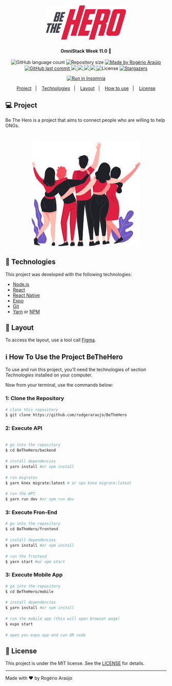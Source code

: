 <h1 align="center">
    <img alt="BeTheHero" title="#BeTheHero" src=".assets/logo.svg" width="250px" />
</h1>

<h4 align="center"> 
	OmniStack Week 11.0 🚀 
</h4>
<p align="center">
  <img alt="GitHub language count" src="https://img.shields.io/github/languages/count/rodgeraraujo/BeTheHero?color=%2304D361">

  <img alt="Repository size" src="https://img.shields.io/github/repo-size/rodgeraraujo/BeTheHero">
	
  <a href="https://www.linkedin.com/in/danielobara/">
    <img alt="Made by Rogério Araújo" src="https://img.shields.io/badge/made%20by-rodgeraraujo-%2304D361">
  </a>

  <a href="https://github.com/rodgeraraujo/BeTheHero/commits/master">
    <img alt="GitHub last commit" src="https://img.shields.io/github/last-commit/rodgeraraujo/BeTheHero">
  </a>

  <a aria-label="Node Version" href="https://github.com/nodejs/node/blob/master/doc/changelogs/CHANGELOG_V13.md#2020-02-06-version-1380-current-bethgriggs">
    <img src="https://img.shields.io/badge/node.js-v13.8.0-informational?logo=Node.JS"></img>
  </a>
  <a aria-label="React Version" href="https://github.com/facebook/react/blob/master/CHANGELOG.md#16131-march-19-2020">
    <img src="https://img.shields.io/badge/react-16.13.1-informational?logo=react"></img>
  </a>
  <a aria-label="Expo Version" href="https://www.npmjs.com/package/expo-cli/v/3.11.5">
    <img src="https://img.shields.io/badge/expo--CLI-3.11.5-informational?logo=expo"></img>
  </a>

<a aria-label="Completed" href="https://rocketseat.com.br/week/aulas/11.0">
    <img src="https://img.shields.io/badge/OmniStack-done-green?logo=data:image/png;base64,iVBORw0KGgoAAAANSUhEUgAAABAAAAAQCAMAAAAoLQ9TAAAALVBMVEVHcExxWsF0XMJzXMJxWcFsUsD///9jRrzY0u6Xh9Gsn9n39fyMecy0qd2bjNJWBT0WAAAABHRSTlMA2Do606wF2QAAAGlJREFUGJVdj1cWwCAIBLEsRU3uf9xobDH8+GZwUYi8i6ucJwrxKE+7D0G9Q4vlYqtmCSjndr4CgCgzlyFgfKfKCVO0LrPKjmiqMxGXkJwNnXskqWG+1oSM+BSwD8f29YLNjvx/OQrn+g99oQSoNmt3PgAAAABJRU5ErkJggg=="></img>
  </a>

  <img alt="License" src="https://img.shields.io/badge/license-MIT-brightgreen">
  
   <a href="https://github.com/rodgeraraujo/BeTheHero/stargazers">
    <img alt="Stargazers" src="https://img.shields.io/github/stars/rodgeraraujo/BeTheHero?style=social">
  </a>
</p>

<p align="center">
  <a href="https://raw.githubusercontent.com/rodgeraraujo/BeTheHero/develop/BeTheHeroRequestsInsomnia.json?token=AE7AODGEYFRN7PIWQCTERTK6RVAEU" target="_blank"><img src="https://insomnia.rest/images/run.svg" alt="Run in Insomnia"></a>
</p>
<p align="center">
  <a href="#-project">Project</a>&nbsp;&nbsp;&nbsp;|&nbsp;&nbsp;&nbsp;
  <a href="#-technologies">Technologies</a>&nbsp;&nbsp;&nbsp;|&nbsp;&nbsp;&nbsp;
  <a href="#-layout">Layout</a>&nbsp;&nbsp;&nbsp;|&nbsp;&nbsp;&nbsp;
  <a href="#ℹ%EF%B8%8F-how-to-use-the-project-bethehero">How to use</a>&nbsp;&nbsp;&nbsp;|&nbsp;&nbsp;&nbsp;
  <a href="#-license">License</a>
</p>

## 💻 Project

Be The Hero is a project that aims to connect people who are willing to help ONGs.

<h1 align="center">
    <img alt="Heroes" title="Heroes" src=".assets/heroes.png" width="340px" />
</h1>

## 🚀 Technologies

This project was developed with the following technologies:

- [Node.js](https://nodejs.org/en/)
- [React](https://reactjs.org)
- [React Native](https://facebook.github.io/react-native/)
- [Expo](https://expo.io/)
- [Git](https://git-scm.com)
- [Yarn](https://yarnpkg.com/) or [NPM](https://www.npmjs.com/)

## 🔖 Layout

To access the layout, use a tool call [Figma](https://www.figma.com/file/2C2yvw7jsCOGmaNUDftX9n/Be-The-Hero---OmniStack-11?node-id=0%3A1).

## ℹ️ How To Use the Project **BeTheHero**

To use and run this project, you'll need the technologies of section _Technologies_ installed on your computer.

Now from your terminal, use the commands below:

### 1: Clone the Repository

```bash
# clone this repository
$ git clone https://github.com/rodgeraraujo/BeTheHero
```

### 2: Execute API

```bash

# go into the repository
$ cd BeTheHero/backend

# install dependencies
$ yarn install #or npm install

# run migrates
$ yarn knex migrate:latest # or npx knex migrate:latest

# run the API
$ yarn run dev #or npm run dev
```

### 3: Execute Fron-End

```bash
# go into the repository
$ cd BeTheHero/frontend

# install dependencies
$ yarn install #or npm install

# run the frontend
$ yarn start #or npm start
```

### 3: Execute Mobile App

```bash
# go into the repository
$ cd BeTheHero/mobile

# install dependencies
$ yarn install #or npm install

# run the mobile app (this will open browser page)
$ expo start

# open you expo app and can QR code
```

## 📝 License

This project is under the MIT license. See the [LICENSE](LICENSE) for details.

---

Made with ♥ by Rogério Araújo
